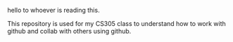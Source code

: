 hello to whoever is reading this.

This repository is used for my CS305 class to understand how to work with github
and collab with others using github.
